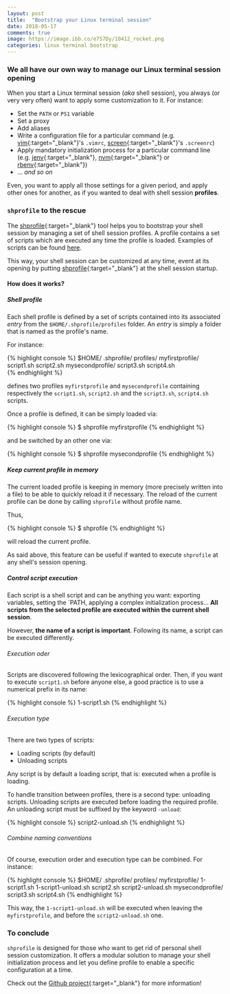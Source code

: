 ```yaml
---
layout: post
title:  "Bootstrap your Linux terminal session"
date: 2018-05-17
comments: true
image: https://image.ibb.co/e7S7Dy/10412_rocket.png
categories: linux terminal bootstrap
---
```


### We all have our own way to manage our Linux terminal session opening

When you start a Linux terminal session (_aka_ shell session), you always (or very very often) want to apply some customization to it. For instance:
- Set the `PATH` or `PS1` variable
- Set a proxy
- Add aliases
- Write a configuration file for a particular command (e.g. [vim]{:target="_blank"}'s `.vimrc`, [screen]{:target="_blank"}'s `.screenrc`)
- Apply mandatory initialization process for a particular command line (e.g. [jenv]{:target="_blank"}, [nvm]{:target="_blank"} or [rbenv]{:target="_blank"})
- ... _and so on_ 

Even, you want to apply all those settings for a given period, and apply other ones for another, as if you wanted to deal with shell session **profiles**.  

### `shprofile` to the rescue

The [shprofile]{:target="_blank"} tool helps you to bootstrap your shell session by managing a set of shell session profiles. A profile contains a set of scripts which are executed any time the profile is loaded. Examples of scripts can be found [here][shprofile-example-scripts].  

This way, your shell session can be customized at any time, event at its opening by putting [shprofile]{:target="_blank"} at the shell session startup.

#### How does it works?

##### Shell profile

Each shell profile is defined by a set of scripts contained into its associated _entry_ from the `$HOME/.shprofile/profiles` folder. An _entry_ is simply a folder that is named as the profile's name.

For instance:

{% highlight console %}
$HOME/
    .shprofile/
        profiles/
            myfirstprofile/
                script1.sh
                script2.sh
            mysecondprofile/
                script3.sh
                script4.sh    
{% endhighlight %}

defines two profiles `myfirstprofile` and `mysecondprofile` containing respectively the `script1.sh`, `script2.sh` and the `script3.sh`, `script4.sh` scripts.

Once a profile is defined, it can be simply loaded via:

{% highlight console %}
$ shprofile myfirstprofile
{% endhighlight %}

and be switched by an other one via:

{% highlight console %}
$ shprofile mysecondprofile
{% endhighlight %}

##### Keep current profile in memory

The current loaded profile is keeping in memory (more precisely written into a file) to be able to quickly reload it if necessary. The reload of the current profile can be done by calling `shprofile` without profile name.

Thus,

{% highlight console %}
$ shprofile
{% endhighlight %}

will reload the current profile.

As said above, this feature can be useful if wanted to execute `shprofile` at any shell's session opening.

##### Control script execution

Each script is a shell script and can be anything you want: exporting variables, setting the `PATH, applying a complex initialization process... **All scripts from the selected profile are executed within the current shell session**.

However, **the name of a script is important**. Following its name, a script can be executed differently.

###### Execution oder

Scripts are discovered following the lexicographical order. Then, if you want to execute `script1.sh` before anyone else, a good practice is to use a numerical prefix in its name:

{% highlight console %}
1-script1.sh
{% endhighlight %}

###### Execution type

There are two types of scripts:
- Loading scripts (by default)
- Unloading scripts

Any script is by default a loading script, that is: executed when a profile is loading.

To handle transition between profiles, there is a second type: unloading scripts. Unloading scripts are executed before loading the required profile. An unloading script must be suffixed by the keyword `-unload`:

{% highlight console %}
script2-unload.sh
{% endhighlight %}

###### Combine naming conventions

Of course, execution order and execution type can be combined. For instance:

{% highlight console %}
$HOME/
    .shprofile/
        profiles/
            myfirstprofile/
                1-script1.sh
                1-script1-unload.sh
                script2.sh
                script2-unload.sh
            mysecondprofile/
                script3.sh
                script4.sh
{% endhighlight %}

This way, the `1-script1-unload.sh` will be executed when leaving the `myfirstprofile`, and before the `script2-unload.sh` one.

### To conclude

`shprofile` is designed for those who want to get rid of personal shell session customization. It offers a modular solution to manage your shell initialization process and let you define profile to enable a specific configuration at a time.

Check out the [Github project][shprofile]{:target="_blank"} for more information!

[shprofile]: https://github.com/abourdon/shprofile
[shprofile-example-scripts]: https://github.com/abourdon/shprofile/tree/master/examples/scripts
[vim]: https://www.vim.org
[screen]: https://www.gnu.org/software/screen
[jenv]: http://www.jenv.be
[nvm]: https://github.com/creationix/nvm
[rbenv]: https://github.com/rbenv/rbenv